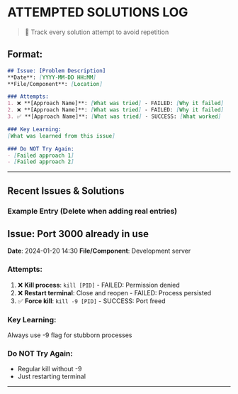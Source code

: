 # ATTEMPTED SOLUTIONS LOG
> 📝 Track every solution attempt to avoid repetition

## Format:
```markdown
## Issue: [Problem Description]
**Date**: [YYYY-MM-DD HH:MM]
**File/Component**: [Location]

### Attempts:
1. ❌ **[Approach Name]**: [What was tried] - FAILED: [Why it failed]
2. ❌ **[Approach Name]**: [What was tried] - FAILED: [Why it failed]
3. ✅ **[Approach Name]**: [What was tried] - SUCCESS: [What worked]

### Key Learning:
[What was learned from this issue]

### Do NOT Try Again:
- [Failed approach 1]
- [Failed approach 2]
```

---

## Recent Issues & Solutions

### Example Entry (Delete when adding real entries)
## Issue: Port 3000 already in use
**Date**: 2024-01-20 14:30
**File/Component**: Development server

### Attempts:
1. ❌ **Kill process**: `kill [PID]` - FAILED: Permission denied
2. ❌ **Restart terminal**: Close and reopen - FAILED: Process persisted
3. ✅ **Force kill**: `kill -9 [PID]` - SUCCESS: Port freed

### Key Learning:
Always use -9 flag for stubborn processes

### Do NOT Try Again:
- Regular kill without -9
- Just restarting terminal

---